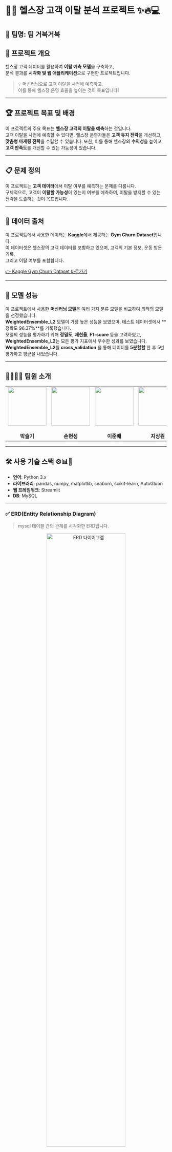 # 🏋️‍♂️ 헬스장 고객 이탈 분석 프로젝트 ✨🔥💻

## 🐢 팀명: 팀 거북거북 

## 📌 프로젝트 개요
헬스장 고객 데이터를 활용하여 **이탈 예측 모델**을 구축하고,  
분석 결과를 **시각화 및 웹 애플리케이션**으로 구현한 프로젝트입니다.

> 💡 머신러닝으로 고객 이탈을 사전에 예측하고,  
> 이를 통해 헬스장 운영 효율을 높이는 것이 목표입니다!

---

## 🏆 프로젝트 목표 및 배경
이 프로젝트의 주요 목표는 **헬스장 고객의 이탈을 예측**하는 것입니다.  
고객 이탈을 사전에 예측할 수 있다면, 헬스장 운영자들은 **고객 유지 전략**을 개선하고,  
**맞춤형 마케팅 전략**을 수립할 수 있습니다. 또한, 이를 통해 헬스장의 **수익성**을 높이고,  
**고객 만족도**를 개선할 수 있는 가능성이 있습니다.

---

## 📋 문제 정의
이 프로젝트는 **고객 데이터**에서 이탈 여부를 예측하는 문제를 다룹니다.  
구체적으로, 고객이 **이탈할 가능성**이 있는지 여부를 예측하여, 이탈을 방지할 수 있는  
전략을 도출하는 것이 목표입니다.

---

## 📄 데이터 출처
이 프로젝트에서 사용한 데이터는 **Kaggle**에서 제공하는 **Gym Churn Dataset**입니다.  
이 데이터셋은 헬스장의 고객 데이터를 포함하고 있으며, 고객의 기본 정보, 운동 방문 기록,  
그리고 이탈 여부를 포함합니다.

[👉 Kaggle Gym Churn Dataset 바로가기](https://www.kaggle.com/datasets/adrianvinueza/gym-customers-features-and-churn)


---

## 🧪 모델 성능
이 프로젝트에서 사용한 **머신러닝 모델**은 여러 가지 분류 모델을 비교하여 최적의 모델을 선정했습니다.  
**WeightedEnsemble_L2** 모델이 가장 높은 성능을 보였으며, 테스트 데이터셋에서 **정확도 96.37%**를 기록했습니다.  
모델의 성능을 평가하기 위해 **정밀도**, **재현율**, **F1-score** 등을 고려하였고,  
**WeightedEnsemble_L2**는 모든 평가 지표에서 우수한 성과를 보였습니다.
**WeightedEnsemble_L2**를 **cross_validation** 을 통해 데이터를 **5분할할** 한 후 5번 평가하고 평균을 내었습니다.

---

## 👨‍👩‍👧‍👦 팀원 소개

<div align="center">
  
<table>
  <tr>
    <td align="center" width="25%">
      <img src="./img/tt1.png" width="120px" height="120px"><br><br>
      <b>박슬기</b><br>
    </td>
    <td align="center" width="25%">
      <img src="./img/tt3.png" width="120px" height="120px"><br><br>
      <b>손현성</b><br>
    </td>
    <td align="center" width="25%">
      <img src="./img/tt4.png" width="120px" height="120px"><br><br>
      <b>이준배</b><br>
    </td>
    <td align="center" width="25%">
      <img src="./img/tt2.png" width="120px" height="120px"><br><br>
      <b>지상원</b><br>
    </td>
  </tr>
</table>


</div>

---

## 🛠️ 사용 기술 스택 ⚙️📊🧠
- **언어**: Python 3.x  
- **라이브러리**: pandas, numpy, matplotlib, seaborn, scikit-learn, AutoGluon  
- **웹 프레임워크**: Streamlit  
- **DB**: MySQL  

---

### ✅ ERD(Entity Relationship Diagram)

> mysql 테이블 간의 관계를 시각화한 ERD입니다.

<div align="center">
  <img src="./img/erd.png" width="70%" alt="ERD 다이어그램">
</div>

---


## 🎨 Figma 프로토타입

> 프로젝트 UI를 기획하고 디자인한 **Figma 프로토타입**입니다.  
> 각 페이지의 구조와 동작 방식을 시각적으로 확인할 수 있습니다.

[👉 Figma 프로토타입 보러가기](https://www.figma.com/proto/LVZggQL8duOJTETngRxvPG/2nd_Project?node-id=0-1&t=5xUii5nCHc80R47s-1)


---


## 📸 UI 사전 구성 이미지(화면 설계서)


| ![ppt1](./img/ppt1.png) | ![ppt2](./img/ppt2.png) | ![ppt3](./img/ppt3.png) | ![ppt4](./img/ppt4.png) |
|--------------------------|--------------------------|--------------------------|--------------------------|
| **대시보드** | **이탈 고객 분석** | **고객 이탈 예측 리스트** | **고객 상세** |

| ![ppt5](./img/ppt5.png) | ![ppt6](./img/ppt6.png) | ![ppt7](./img/ppt7.png) | ![ppt8](./img/ppt8.png) |
|--------------------------|--------------------------|--------------------------|--------------------------|
| **고객 관리 매니저** | **이벤트 생성** | **이벤트 생성 팝업창** | **이벤트 문자 발송** |

| ![ppt9](./img/ppt9.png) | ![ppt10](./img/ppt10.png) | ![ppt11](./img/ppt11.png) | ![ppt12](./img/ppt12.png) |
|--------------------------|--------------------------|--------------------------|--------------------------|
| **발송 완료 메시지 팝업1** | **발송 완료 메시지 팝업2** | **이벤트 수정 팝업** | **퀘스트 시스템 매니저1** |

| <img src="./img/ppt13.png" width="170px"> |
|--------------------------------------------|
| **퀘스트 시스템 매니저2** |

---

## 📄 데이터 컬럼 설명 페이지

### ✅ 원본 데이터 컬럼

| 컬럼명 | 설명 | 타입 | 예시값 |
|--------|------|------|--------|
| `gender` | 성별 (여자 0 / 남자 1) | int | 1 |
| `Near_Location` | 헬스장과의 거리 (멀다 0 / 가깝다 1) | int | 1 |
| `Partner` | 회사 할인 여부 (개인 0 / 할인 1) | int | 0 |
| `Promo_friends` | 지인 소개 여부 (없음 0 / 있음 1) | int | 1 |
| `Phone` | 연락처 제공 여부 (미제공 0 / 제공 1) | int | 1 |
| `Contract_period` | 계약 기간 (월 단위) | int | 12 |
| `Group_visits` | 그룹 세션 참여 여부 (No 0 / Yes 1) | int | 1 |
| `Age` | 나이 | int | 29 |
| `Avg_additional_charges_total` | 총 추가 요금 평균 | float | 55.6 |
| `Month_to_end_contract` | 계약 종료까지 남은 개월 수 | float | 1.0 |
| `Lifetime` | 총 헬스장 이용 기간 (개월 수) | int | 9 |
| `Avg_class_frequency_total` | 평균 수업 참가 횟수 | float | 2.3 |
| `Avg_class_frequency_current_month` | 이달 평균 수업 참가 횟수 | float | 1.8 |

---

### 🧠 파생 변수 (Feature Engineering)

| 컬럼명 | 설명 | 타입 | 예시값 |
|--------|------|------|--------|
| `social_connected` | 사회적 연결 수준 (`Partner + Promo_friends + Group_visits`) | int | 2 |
| `avg_monthly_add_charge` | 평균 월별 추가 요금 (`추가요금 / (이용기간+1)`) | float | 5.05 |
| `class_freq_ratio` | 수업 참가 비율 변화 (`이번달 / 전체 평균`) | float | 0.78 |
| `class_freq_change` | 수업 참가 횟수 변화량 (`이번달 - 전체`) | float | -0.5 |
| `contract_ending_soon` | 계약 만료 임박 여부 (1개월 이하: 1, 그 외: 0) | int | 1 |
| `social_connected_ratio` | 사회적 연결 비율 (`합 / 3`) | float | 0.67 |

---


## 🧪 분석 과정 및 결과

### 1. 데이터 수집 및 전처리 📂🧹
- 피처 엔지니어링
- 스케일링 및 스플릿

<div align="center">
  <img src="./img/datafeaturing.png" width="60%" alt="데이터 전처리 이미지">
</div>

### 2. EDA(탐색적 데이터 분석) 📊🔍
- 고객 분포 피처 중요도
- 상관관계 시각화 (heatmap 등)

<div align="center">
  <img src="./img/feature_importance.png" width="60%" alt="피처 중요도">
</div>
<div align="center">
  <img src="./img/label01grap.png" width="60%" alt="이탈 분포">
</div>
<div align="center">
  <img src="./img/heatmap_pearson.png" width="60%" alt="피처 히트맵">
</div>

### 3. 머신러닝 모델링 🤖📈
- 모델 선택 및 학습
- 평가

<div align="center">
  <img src="./img/leaderboard.png" width="60%" alt="머신러닝 모델 선택">
</div>
<div align="center">
  <img src="./img/modelscore.png" width="60%" alt="머신러닝 평가가">
</div>

### 4. 예측 🤖📈
- 예측 및 분류
- 결과 그래프

<div align="center">
  <img src="./img/pred.png" width="60%" alt="예측 코드">
</div>
<div align="center">
  <img src="./img/countplot.png" width="60%" alt="예측 코드">
</div>

### 5. Streamlit 웹 앱 구현 🌐🖥️
- 위험도별 고객 분류 및 카운트
- 각종 그래프 제공
- 이벤트 및 퀘스트 페이지지

| ![sl1](./img/sl1.png) | ![sl2](./img/sl2.png) |
|-----------------------|-----------------------|
| **대시 보드** | **분석 그래프 페이지** |

| ![sl3](./img/sl3.png) | ![sl4](./img/sl4.png) |
|-----------------------|-----------------------|
| **고객이탈 위험도 선택 페이지** | **이탈 위험 고객 분석 페이지** |

| ![sl5](./img/sl5.png) | ![sl6](./img/sl6.png) |
|-----------------------|-----------------------|
| **고객 관리 매니저 페이지** | **고객 퀘스트 시스템 페이지** |

| <img src="./img/sl7.png" width="380px">  |
|-----------------------|
| **고객 퀘스트 랭킹 페이지** |

---

## 🪞 한 줄 회고 🧠💬

> 🧹 **박슬기**: "진짜 개발하러 와서 기획만 한 것 같긴 하지만;; 팀원들 덕분에 예전에 배웠던 것들도 다시 기억해낼 수 있었습니다. 하나하나 완성되어나가는 결과물을 보고 있자니 기분이 좋네요. 부족한 저지만 함께 잘 협업해준 팀원들과, 항상 친절히 가르쳐주신 선생님께 진심으로 감사드립니다."  
> 🤖 **손현성**: "AutoML로도 충분히 좋은 성능을 낼 수 있단 걸 배웠어요!"  
> 💻 **이준배**: "여러가지를 해보면서 수업을 들으며 공부하는 것과는 다른 성장하는 재미를 느낀거 같습니다. 항상 열심히 해준 팀원들에게도 감사합니다. 결과물들을 보니 뿌듯합니다"  
> 📊 **지상원**: "협업의 힘을 느낄 수 있었던 소중한 경험이었습니다."

---


